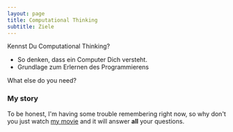 ```yaml
---
layout: page
title: Computational Thinking
subtitle: Ziele
---
```


Kennst Du Computational Thinking?

- So denken, dass ein Computer Dich versteht. 
- Grundlage zum Erlernen des Programmierens

What else do you need?

### My story

To be honest, I'm having some trouble remembering right now, so why don't you just watch [my movie](https://en.wikipedia.org/wiki/The_Princess_Bride_%28film%29) and it will answer **all** your questions.
